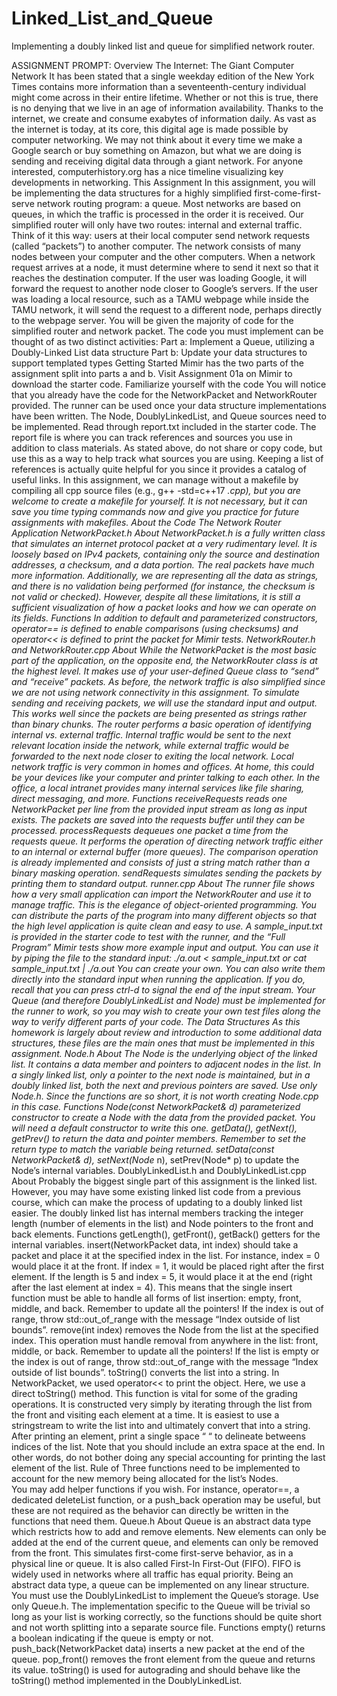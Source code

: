 # Linked_List_and_Queue
Implementing a doubly linked list and queue for simplified network router.

ASSIGNMENT PROMPT:
Overview
The Internet: The Giant Computer Network
It has been stated that a single weekday edition of the New York Times contains more information than a seventeenth-century individual might come across in their entire lifetime.  Whether or not this is true, there is no denying that we live in an age of information availability.  Thanks to the internet, we create and consume exabytes of information daily.
As vast as the internet is today, at its core, this digital age is made possible by computer networking.  We may not think about it every time we make a Google search or buy something on Amazon, but what we are doing is sending and receiving digital data through a giant network.  For anyone interested, computerhistory.org has a nice timeline visualizing key developments in networking.
This Assignment
In this assignment, you will be implementing the data structures for a highly simplified first-come-first-serve network routing program: a queue.  Most networks are based on queues, in which the traffic is processed in the order it is received.  Our simplified router will only have two routes: internal and external traffic.
Think of it this way: users at their local computer send network requests (called “packets”) to another computer.  The network consists of many nodes between your computer and the other computers.  When a network request arrives at a node, it must determine where to send it next so that it reaches the destination computer.  If the user was loading Google, it will forward the request to another node closer to Google’s servers.  If the user was loading a local resource, such as a TAMU webpage while inside the TAMU network, it will send the request to a different node, perhaps directly to the webpage server.
You will be given the majority of code for the simplified router and network packet.  The code you must implement can be thought of as two distinct activities:
Part a: Implement a Queue, utilizing a Doubly-Linked List data structure
Part b: Update your data structures to support templated types
Getting Started
Mimir has the two parts of the assignment split into parts a and b.
Visit Assignment 01a on Mimir to download the starter code.
Familiarize yourself with the code
You will notice that you already have the code for the NetworkPacket and NetworkRouter provided.  The runner can be used once your data structure implementations have been written.
The Node, DoublyLinkedList, and Queue sources need to be implemented.
Read through report.txt included in the starter code.
The report file is where you can track references and sources you use in addition to class materials.
As stated above, do not share or copy code, but use this as a way to help track what sources you are using.  Keeping a list of references is actually quite helpful for you since it provides a catalog of useful links.
In this assignment, we can manage without a makefile by compiling all cpp source files (e.g., g++ -std=c++17 *.cpp), but you are welcome to create a makefile for yourself.  It is not necessary, but it can save you time typing commands now and give you practice for future assignments with makefiles.
About the Code
The Network Router Application
NetworkPacket.h
About
NetworkPacket.h is a fully written class that simulates an internet protocol packet at a very rudimentary level.
It is loosely based on IPv4 packets, containing only the source and destination addresses, a checksum, and a data portion.  The real packets have much more information.  Additionally, we are representing all the data as strings, and there is no validation being performed (for instance, the checksum is not valid or checked).
However, despite all these limitations, it is still a sufficient visualization of how a packet looks and how we can operate on its fields.
Functions
In addition to default and parameterized constructors, operator== is defined to enable comparisons (using checksums) and operator<< is defined to print the packet for Mimir tests.
NetworkRouter.h and NetworkRouter.cpp
About
While the NetworkPacket is the most basic part of the application, on the opposite end, the NetworkRouter class is at the highest level.  It makes use of your user-defined Queue class to “send” and “receive” packets.
As before, the network traffic is also simplified since we are not using network connectivity in this assignment.  To simulate sending and receiving packets, we will use the standard input and output.  This works well since the packets are being presented as strings rather than binary chunks.
The router performs a basic operation of identifying internal vs. external traffic.  Internal traffic would be sent to the next relevant location inside the network, while external traffic would be forwarded to the next node closer to exiting the local network.  Local network traffic is very common in homes and offices.  At home, this could be your devices like your computer and printer talking to each other.  In the office, a local intranet provides many internal services like file sharing, direct messaging, and more.
Functions
receiveRequests reads one NetworkPacket per line from the provided input stream as long as input exists.  The packets are saved into the requests buffer until they can be processed.
processRequests dequeues one packet a time from the requests queue.  It performs the operation of directing network traffic either to an internal or external buffer (more queues).  The comparison operation is already implemented and consists of just a string match rather than a binary masking operation.
sendRequests simulates sending the packets by printing them to standard output.
runner.cpp
About
The runner file shows how a very small application can import the NetworkRouter and use it to manage traffic.  This is the elegance of object-oriented programming.  You can distribute the parts of the program into many different objects so that the high level application is quite clean and easy to use.
A sample_input.txt is provided in the starter code to test with the runner, and the “Full Program” Mimir tests show more example input and output.  You can use it by piping the file to the standard input: 
./a.out < sample_input.txt or cat sample_input.txt | ./a.out
You can create your own.  You can also write them directly into the standard input when running the application.  If you do, recall that you can press ctrl-d to signal the end of the input stream.
Your Queue (and therefore DoublyLinkedList and Node) must be implemented for the runner to work, so you may wish to create your own test files along the way to verify different parts of your code.
The Data Structures
As this homework is largely about review and introduction to some additional data structures, these files are the main ones that must be implemented in this assignment.
Node.h
About
The Node is the underlying object of the linked list.  It contains a data member and pointers to adjacent nodes in the list.  In a singly linked list, only a pointer to the next node is maintained, but in a doubly linked list, both the next and previous pointers are saved.
Use only Node.h.  Since the functions are so short, it is not worth creating Node.cpp in this case.
Functions
Node(const NetworkPacket& d) parameterized constructor to create a Node with the data from the provided packet.  You will need a default constructor to write this one.
getData(), getNext(), getPrev() to return the data and pointer members.  Remember to set the return type to match the variable being returned.
setData(const NetworkPacket& d), setNext(Node* n), setPrev(Node* p) to update the Node’s internal variables.
DoublyLinkedList.h and DoublyLinkedList.cpp
About
Probably the biggest single part of this assignment is the linked list.  However, you may have some existing linked list code from a previous course, which can make the process of updating to a doubly linked list easier.
The doubly linked list has internal members tracking the integer length (number of elements in the list) and Node pointers to the front and back elements.
Functions
getLength(), getFront(), getBack() getters for the internal variables.
insert(NetworkPacket data, int index) should take a packet and place it at the specified index in the list.  For instance, index = 0 would place it at the front.  If index = 1, it would be placed right after the first element.  If the length is 5 and index = 5, it would place it at the end (right after the last element at index = 4).  This means that the single insert function must be able to handle all forms of list insertion: empty, front, middle, and back.  Remember to update all the pointers!
If the index is out of range, throw std::out_of_range with the message “Index outside of list bounds”.
remove(int index) removes the Node from the list at the specified index.  This operation must handle removal from anywhere in the list: front, middle, or back.  Remember to update all the pointers!
If the list is empty or the index is out of range, throw std::out_of_range with the message “Index outside of list bounds”.
toString() converts the list into a string.  In NetworkPacket, we used operator<< to print the object.  Here, we use a direct toString() method.  This function is vital for some of the grading operations.  It is constructed very simply by iterating through the list from the front and visiting each element at a time.
It is easiest to use a stringstream to write the list into and ultimately convert that into a string.
After printing an element, print a single space “ “ to delineate betweens indices of the list.  Note that you should include an extra space at the end.  In other words, do not bother doing any special accounting for printing the last element of the list.
Rule of Three functions need to be implemented to account for the new memory being allocated for the list’s Nodes.  
You may add helper functions if you wish.  For instance, operator==, a dedicated deleteList function, or a push_back operation may be useful, but these are not required as the behavior can directly be written in the functions that need them.
Queue.h
About
Queue is an abstract data type which restricts how to add and remove elements.  New elements can only be added at the end of the current queue, and elements can only be removed from the front.  This simulates first-come first-serve behavior, as in a physical line or queue.  It is also called First-In First-Out (FIFO).  FIFO is widely used in networks where all traffic has equal priority.
Being an abstract data type, a queue can be implemented on any linear structure.  You must use the DoublyLinkedList to implement the Queue’s storage.
Use only Queue.h.  The implementation specific to the Queue will be trivial so long as your list is working correctly, so the functions should be quite short and not worth splitting into a separate source file.
Functions
empty() returns a boolean indicating if the queue is empty or not.
push_back(NetworkPacket data) inserts a new packet at the end of the queue.
pop_front() removes the front element from the queue and returns its value.
toString() is used for autograding and should behave like the toString() method implemented in the DoublyLinkedList.
